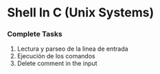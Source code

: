 # Shell In C (Unix Systems)

### Complete Tasks

1. Lectura y parseo de la linea de entrada
2. Ejecución de los comandos
3. Delete comment in the input


